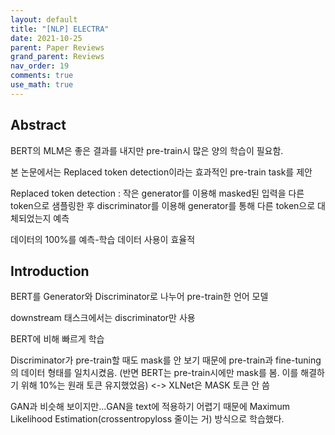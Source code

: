 ```yaml
---
layout: default
title: "[NLP] ELECTRA"
date: 2021-10-25
parent: Paper Reviews
grand_parent: Reviews
nav_order: 19
comments: true
use_math: true
---
```




## Abstract

BERT의 MLM은 좋은 결과를 내지만 pre-train시 많은 양의 학습이 필요함.

본 논문에서는 Replaced token detection이라는 효과적인 pre-train task를 제안

Replaced token detection : 작은 generator를 이용해 masked된 입력을 다른 token으로 샘플링한 후 discriminator를 이용해 generator를 통해 다른 token으로 대체되었는지 예측

데이터의 100%를 예측-학습 데이터 사용이 효율적



## Introduction

BERT를 Generator와 Discriminator로 나누어 pre-train한 언어 모델

downstream 태스크에서는 discriminator만 사용

BERT에 비해 빠르게 학습

Discriminator가 pre-train할 때도 mask를 안 보기 때문에 pre-train과 fine-tuning의 데이터 형태를 일치시켰음. (반면 BERT는 pre-train시에만 mask를 봄. 이를 해결하기 위해 10%는 원래 토큰 유지했었음) <-> XLNet은 MASK 토큰 안 씀

GAN과 비슷해 보이지만...GAN을 text에 적용하기 어렵기 때문에 Maximum Likelihood Estimation(crossentropyloss 줄이는 거) 방식으로 학습했다. 




